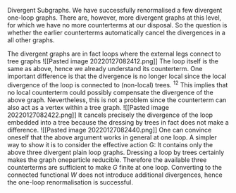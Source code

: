 Divergent Subgraphs. We have successfully renormalised a few divergent one-loop graphs. There are, however, more divergent graphs at this level, for which we have no more counterterms at our disposal. So the question is whether the earlier counterterms automatically cancel the divergences in a all other graphs.

The divergent graphs are in fact loops where the external legs connect to tree graphs
![[Pasted image 20220127082412.png]]
The loop itself is the same as above, hence we already understand its counterterm. One important difference is that the divergence is no longer local since the local divergence of the loop is connected to (non-local) trees. ${ }^{12}$ This implies that no local counterterm could possibly compensate the divergence of the above graph. Nevertheless, this is not a problem since the counterterm can also act as a vertex within a tree graph.
![[Pasted image 20220127082422.png]]
It cancels precisely the divergence of the loop embedded into a tree because the dressing by trees in fact does not make a difference.
![[Pasted image 20220127082440.png]]
One can convince oneself that the above argument works in general at one loop. A simpler way to show it is to consider the effective action G: It contains only the above three divergent plain loop graphs. Dressing a loop by trees certainly makes the graph oneparticle reducible. Therefore the available three counterterms are sufficient to make $G$ finite at one loop. Converting to the connected functional $W$ does not introduce additional divergences, hence the one-loop renormalisation is successful.